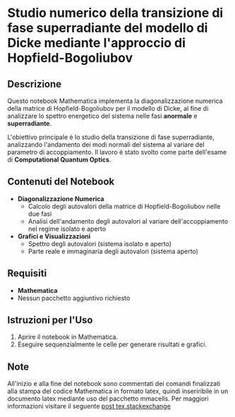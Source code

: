 # Studio numerico della transizione di fase superradiante del modello di Dicke mediante l'approccio di Hopfield-Bogoliubov

## Descrizione

Questo notebook Mathematica implementa la diagonalizzazione numerica della matrice di Hopfield-Bogoliubov per il modello di Dicke, al fine di analizzare lo spettro energetico del sistema nelle fasi **anormale** e **superradiante**.

L'obiettivo principale è lo studio della transizione di fase superradiante, analizzando l'andamento dei modi normali del sistema al variare del parametro di accoppiamento. Il lavoro è stato svolto come parte dell'esame di **Computational Quantum Optics**.

## Contenuti del Notebook

- **Diagonalizzazione Numerica**
  - Calcolo degli autovalori della matrice di Hopfield-Bogoliubov nelle due fasi 
  - Analisi dell'andamento degli autovalori al variare dell'accoppiamento nel regime isolato e aperto
- **Grafici e Visualizzazioni**
  - Spettro degli autovalori (sistema isolato e aperto)
  - Parte reale e immaginaria degli autovalori (sistema aperto)

## Requisiti

- **Mathematica** 
- Nessun pacchetto aggiuntivo richiesto

## Istruzioni per l'Uso

1. Aprire il notebook in Mathematica.
2. Eseguire sequenzialmente le celle per generare risultati e grafici.

## Note
All'inizio e alla fine del notebook sono commentati dei comandi finalizzati alla stampa del codice Mathematica in formato latex, quindi inseriribile in un documento latex mediante uso del pacchetto mmacells. Per maggiori informazioni visitare il seguente [post tex.stackexchange](https://tex.stackexchange.com/questions/84748/fanciest-way-to-include-mathematica-code-in-latex) 
